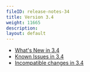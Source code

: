 ```yaml
---
fileID: release-notes-34
title: Version 3.4
weight: 11665
description: 
layout: default
---
```

- [What's New in 3.4](release-notes-new-features34)
- [Known Issues in 3.4](release-notes-known-issues34)
- [Incompatible changes in 3.4](release-notes-upgrading-changes34)
